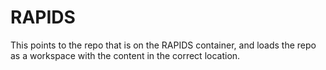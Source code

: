 # RAPIDS

This points to the repo that is on the RAPIDS container, and loads the repo as a workspace with the content in the correct location.
